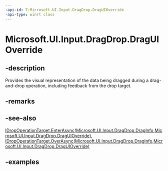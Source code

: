 ```yaml
---
-api-id: T:Microsoft.UI.Input.DragDrop.DragUIOverride
-api-type: winrt class
---
```


# Microsoft.UI.Input.DragDrop.DragUIOverride

<!--
public sealed class DragUIOverride
-->

## -description

Provides the visual representation of the data being dragged during a drag-and-drop operation, including feedback from the drop target.

## -remarks

## -see-also

[IDropOperationTarget.EnterAsync(Microsoft.UI.Input.DragDrop.DragInfo,Microsoft.UI.Input.DragDrop.DragUIOverride)](idropoperationtarget_enterasync_496262549.md), [IDropOperationTarget.OverAsync(Microsoft.UI.Input.DragDrop.DragInfo,Microsoft.UI.Input.DragDrop.DragUIOverride)](idropoperationtarget_overasync_258889443.md)

## -examples
